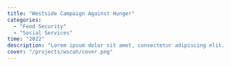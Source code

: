 ```yaml
---
title: "Westside Campaign Against Hunger"
categories:
  - "Food Security"
  - "Social Services"
time: "2022"
description: "Lorem ipsum dolor sit amet, consectetur adipiscing elit. Sed do eiusmod tempor. Lorem ipsum dolor sit amet, consectetur adipiscing elit.Lorem ipsum dolor sit amet, consectetur adipiscing elit. Sed do eiusmod tempor. Lorem ipsum dolor sit amet, consectetur adipiscing elit."
cover: "/projects/wscah/cover.png"
---
```


